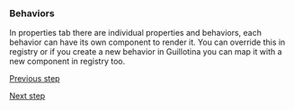 ### Behaviors

In properties tab there are individual properties and behaviors, each behavior can have its own component to render it. You can override this in registry or if you create a new behavior in Guillotina you can map it with a new component in registry too. 


[Previous step](step-8-content-type-view.md)

[Next step](step-10-integrations.md)
